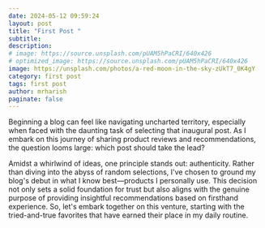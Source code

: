```yaml
---
date: 2024-05-12 09:59:24
layout: post
title: "First Post "
subtitle:
description:
# image: https://source.unsplash.com/pUAM5hPaCRI/640x426
# optimized_image: https://source.unsplash.com/pUAM5hPaCRI/640x426
image: https://unsplash.com/photos/a-red-moon-in-the-sky-zUkT7_0K4gY
category: first post
tags: first post
author: mrharish
paginate: false
---
```

Beginning a blog can feel like navigating uncharted territory, especially when faced with the daunting task of selecting that inaugural post. As I embark on this journey of sharing product reviews and recommendations, the question looms large: which post should take the lead?

Amidst a whirlwind of ideas, one principle stands out: authenticity. Rather than diving into the abyss of random selections, I've chosen to ground my blog's debut in what I know best—products I personally use. This decision not only sets a solid foundation for trust but also aligns with the genuine purpose of providing insightful recommendations based on firsthand experience. So, let's embark together on this venture, starting with the tried-and-true favorites that have earned their place in my daily routine.
